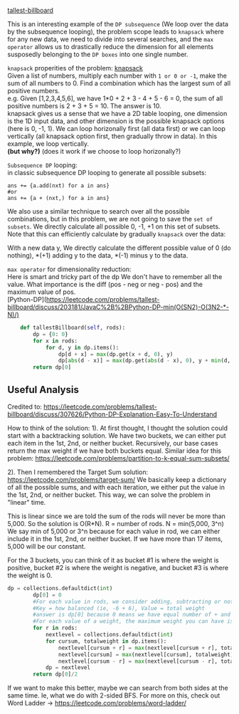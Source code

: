 [tallest-billboard](https://leetcode.com/problems/tallest-billboard/)

This is an interesting example of the `DP subsequence` (We loop over the data by the subsequence looping), the problem scope leads to `knapsack` where for any new data, we need to divide into several searches, and the `max operator` allows us to drastically reduce the dimension for all elements susposedly belonging to the `DP boxes` into one single number.


`knapsack` properities of the problem: [knapsack](https://leetcode.com/problems/tallest-billboard/discuss/203261/Java-knapsack-O(N*sum)#_=_)   
Given a list of numbers, multiply each number with `1 or 0 or -1`, make the sum of all numbers to 0. Find a combination which has the largest sum of all positive numbers.    
e.g. Given [1,2,3,4,5,6], we have 1\*0 + 2 + 3 - 4 + 5 - 6 = 0, the sum of all positive numbers is 2 + 3 + 5 = 10. The answer is 10.   
knapsack gives us a sense that we have a 2D table looping, one dimension is the 1D input data, and other dimension is the possible knapsack options (here is 0, -1, 1). We can loop horizonally first (all data first) or we can loop vertically (all knapsack option first, then gradually throw in data). In this example, we loop vertically.   
**(but why?)** (does it work if we choose to loop horizonally?)


`Subsequence DP` looping:    
in classic subsequence DP looping to generate all possible subsets: 
```
ans += {a.add(nxt) for a in ans}
#or
ans += {a + (nxt,) for a in ans}
```
We also use a similar technique to search over all the possible combinations, but in this problem, we are not going to save the `set of subsets`. We directly calculate all possible 0, -1, +1 on this set of subsets. Note that this can efficiently calculate by gradually `knapsack` over the data:   

With a new data y, We directly calculate the different possible value of 0 (do nothing), *(+1) adding y to the data, *(-1) minus y to the data.

`max operator` for dimensionality reduction:   
Here is smart and tricky part of the dp
We don't have to remember all the value. What importance is the diff (pos - neg or neg - pos) and the maximum value of pos.    
[Python-DP](https://leetcode.com/problems/tallest-billboard/discuss/203181/JavaC%2B%2BPython-DP-min(O(SN2)-O(3N2-*-N)/)


```python
    def tallestBillboard(self, rods):
        dp = {0: 0}
        for x in rods:
            for d, y in dp.items():
                dp[d + x] = max(dp.get(x + d, 0), y)
                dp[abs(d - x)] = max(dp.get(abs(d - x), 0), y + min(d, x))
        return dp[0]

```


## Useful Analysis

Credited to: https://leetcode.com/problems/tallest-billboard/discuss/307626/Python-DP-Explanation-Easy-To-Understand

How to think of the solution:
1). At first thought, I thought the solution could start with a backtracking solution. We have two buckets, we can either put each item in the 1st, 2nd, or neither bucket. Recursively, our base cases return the max weight if we have both buckets equal. Similar idea for this problem: https://leetcode.com/problems/partition-to-k-equal-sum-subsets/

2). Then I remembered the Target Sum solution: https://leetcode.com/problems/target-sum/ We basically keep a dictionary of all the possible sums, and with each iteration, we either put the value in the 1st, 2nd, or neither bucket. This way, we can solve the problem in "linear" time.

This is linear since we are told the sum of the rods will never be more than 5,000. So the solution is O(R\*N). R = number of rods. N = min(5,000, 3^n) We say min of 5,000 or 3^n because for each value in rod, we can either include it in the 1st, 2nd, or neither bucket. If we have more than 17 items, 5,000 will be our constant.

For the 3 buckets, you can think of it as bucket #1 is where the weight is positive, bucket #2 is where the weight is negative, and bucket #3 is where the weight is 0.

```python
dp = collections.defaultdict(int)
        dp[0] = 0
        #For each value in rods, we consider adding, subtracting or not including the value 
        #Key = how balanced (ie, -6 + 6), Value = total weight
        #answer is dp[0] because 0 means we have equal number of + and - values
        #For each value of a weight, the maximum weight you can have is the 
        for r in rods: 
            nextlevel = collections.defaultdict(int)
            for cursum, totalweight in dp.items():
                nextlevel[cursum + r] = max(nextlevel[cursum + r], totalweight + r)
                nextlevel[cursum] = max(nextlevel[cursum], totalweight)
                nextlevel[cursum - r] = max(nextlevel[cursum - r], totalweight + r)
            dp = nextlevel
        return dp[0]/2     
```

If we want to make this better, maybe we can search from both sides at the same time. Ie, what we do with 2-sided BFS. For more on this, check out Word Ladder -> https://leetcode.com/problems/word-ladder/

